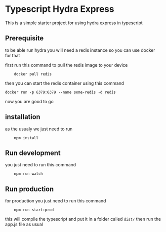 # Typescript Hydra Express

This is a simple starter project for using hydra express in typescript

## Prerequisite

to be able run hydra you will need a redis instance so you can use docker for that

first run this command to pull the redis image to your device

```
    docker pull redis
```

then you can start the redis container using this command

```
docker run -p 6379:6379 --name some-redis -d redis
```

now you are good to go

## installation

as the usualy we just need to run

```
    npm install
```

## Run development

you just need to run this command

```
    npm run watch
```

## Run production

for production you just need to run this command

```
    npm run start:prod
```

this will compile the typescript and put it in a folder called `dist/`
then run the app.js file as usual
